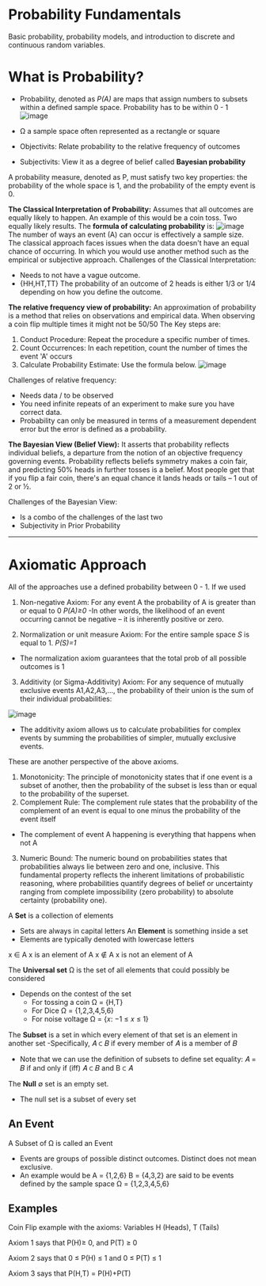 # Probability Fundamentals 
Basic probability, probability models, and introduction to discrete and continuous random variables.

# What is Probability?
- Probability, denoted as *P(A)* are maps that assign numbers to subsets within a defined sample space. Probability has to be within 0 - 1 
![image](https://github.com/user-attachments/assets/853750dc-b70a-4f25-87de-9a0c3134fe60)

- Ω a sample space often represented as a rectangle or square
- Objectivits: Relate probability to the relative frequency of outcomes
- Subjectivits: View it as a degree of belief called **Bayesian probability**

 A probability measure, denoted as P, must satisfy two key properties: the probability of the whole space is 1, and the probability of the empty event is 0.

**The Classical Interpretation of Probability:** Assumes that all outcomes are equally likely to happen. An example of this would be a coin toss. Two equally likely results. The **formula of calculating probability** is: 
![image](https://github.com/user-attachments/assets/41a5137c-da95-4dc0-a4c8-f54d63a91225)
The number of ways an event (A) can occur is effectively a sample size. The classical approach faces issues when the data doesn't have an equal chance of occurring. In which you would use another method such as the empirical or subjective approach. 
Challenges of the Classical Interpretation:
- Needs to not have a vague outcome.
- {HH,HT,TT} The probability of an outcome of 2 heads is either 1/3 or 1/4 depending on how you define the outcome.

**The relative frequency view of probability:** An approximation of probability is a method that relies on observations and empirical data. When observing a coin flip multiple times it might not be 50/50
The Key steps are:
1. Conduct Procedure: Repeat the procedure a specific number of times.
2. Count Occurrences: In each repetition, count the number of times the event 'A' occurs
3. Calculate Probability Estimate: Use the formula below.
![image](https://github.com/user-attachments/assets/e4117944-013a-45a0-960f-dfabc51ec777)

Challenges of relative frequency:
- Needs data / to be observed
- You need infinite repeats of an experiment to make sure you have correct data.
- Probability can only be measured in terms of a measurement dependent error but the error is defined as a probability.
  
**The Bayesian View (Belief View):** 
It asserts that probability reflects individual beliefs, a departure from the notion of an objective frequency governing events. Probability reflects beliefs symmetry makes a coin fair, and predicting 50% heads in further tosses is a belief. Most people get that if you flip a fair coin, there's an equal chance it lands heads or tails – 1 out of 2 or ½.

Challenges of the Bayesian View:
- Is a combo of the challenges of the last two
- Subjectivity in Prior Probability
---
# Axiomatic Approach
All of the approaches use a defined probability between 0 - 1.
If we used 

1. Non-negative Axiom: For any event A the probability of A is greater than or equal to 0 *P(A)≥0*
 -In other words, the likelihood of an event occurring cannot be negative – it is inherently positive or zero.

2. Normalization or unit measure Axiom: For the entire sample space *S* is equal to 1. *P(S)=1*
 - The normalization axiom guarantees that the total prob of all possible outcomes is 1

3. Additivity (or Sigma-Additivity) Axiom: For any sequence of mutually exclusive events A1,A2,A3,..., the probability of their union is the sum of their individual probabilities:
   
![image](https://github.com/user-attachments/assets/071fd805-c89f-4e42-a5f7-2ecb64890ea2)

 - The additivity axiom allows us to calculate probabilities for complex events by summing the probabilities of simpler, mutually exclusive events.

These are another perspective of the above axioms. 

1. Monotonicity: The principle of monotonicity states that if one event is a subset of another, then the probability of the subset is less than or equal to the probability of the superset.
2. Complement Rule: The complement rule states that the probability of the complement of an event is equal to one minus the probability of the event itself
 - The complement of event A happening is everything that happens when not A
3. Numeric Bound: The numeric bound on probabilities states that probabilities always lie between zero and one, inclusive. This fundamental property reflects the inherent limitations of probabilistic reasoning, where probabilities quantify degrees of belief or uncertainty ranging from complete impossibility (zero probability) to absolute certainty (probability one).

A **Set** is a collection of elements
 - Sets are always in capital letters
An **Element** is something inside a set
 - Elements are typically denoted with lowercase letters

x ∈ A x is an element of A 
x ∉ A x is not an element of A

The **Universal set** Ω is the set of all elements that could possibly be considered
 - Depends on the contest of the set
   - For tossing a coin Ω = {H,T}
   - For Dice Ω = {1,2,3,4,5,6}
   - For noise voltage Ω = {𝑥: −1 ≤ 𝑥 ≤ 1}

The **Subset** is a set in which every element of that set is an element in another set
 -Specifically, 𝐴 ⊂ 𝐵 if every member of 𝐴 is a member of 𝐵
  - Note that we can use the definition of subsets to define set equality: 𝐴 = 𝐵 if and only if (iff) 𝐴 ⊂ 𝐵 and B ⊂ 𝐴

The **Null** ∅ set is an empty set.
 - The null set is a subset of every set

## An Event

A Subset of Ω is called an Event
 - Events are groups of possible distinct outcomes. Distinct does not mean exclusive.
  - An example would be A = {1,2,6} B = {4,3,2} are said to be events defined by the sample space Ω = {1,2,3,4,5,6}
































## Examples
Coin Flip example with the axioms:
Variables H (Heads), T (Tails)

Axiom 1 says that P(H)≥ 0, and P(T) ≥ 0 

Axiom 2 says that 0 ≤ P(H) ≤ 1 and  0 ≤ P(T) ≤ 1

Axiom 3 says that P(H,T) = P(H)+P(T)

